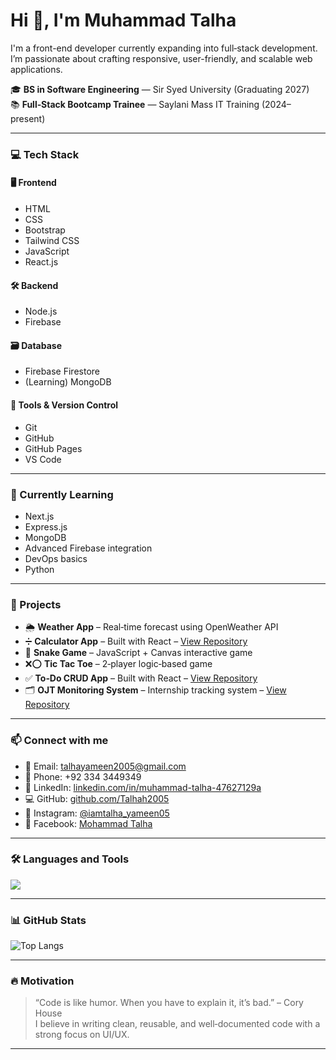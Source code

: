 # Hi 👋, I'm Muhammad Talha

I'm a front-end developer currently expanding into full‑stack development. I’m passionate about crafting responsive, user-friendly, and scalable web applications.

🎓 **BS in Software Engineering** — Sir Syed University (Graduating 2027)  
📚 **Full‑Stack Bootcamp Trainee** — Saylani Mass IT Training (2024–present)

---

### 💻 Tech Stack

#### 🖥️ Frontend
- HTML  
- CSS  
- Bootstrap  
- Tailwind CSS  
- JavaScript  
- React.js  

#### 🛠️ Backend
- Node.js  
- Firebase  

#### 🗃️ Database
- Firebase Firestore  
- (Learning) MongoDB  

#### 🔧 Tools & Version Control
- Git  
- GitHub  
- GitHub Pages  
- VS Code  

---

### 🧠 Currently Learning
- Next.js  
- Express.js  
- MongoDB  
- Advanced Firebase integration  
- DevOps basics  
- Python  

---

### 📌 Projects

- 🌦️ **Weather App** – Real‑time forecast using OpenWeather API  
- ➗ **Calculator App** – Built with React – [View Repository](https://github.com/Talhah2005/calculator-react)  
- 🐍 **Snake Game** – JavaScript + Canvas interactive game  
- ❌⭕ **Tic Tac Toe** – 2‑player logic‑based game  
- ✅ **To‑Do CRUD App** – Built with React – [View Repository](https://github.com/Talhah2005/todo-react)  
- 🗂️ **OJT Monitoring System** – Internship tracking system – [View Repository](https://github.com/Talhah2005/OJT-Monitoring-System)  

---

### 📫 Connect with me

- 📧 Email: [talhayameen2005@gmail.com](mailto:talhayameen2005@gmail.com)  
- 📱 Phone: +92 334 3449349  
- 🔗 LinkedIn: [linkedin.com/in/muhammad-talha-47627129a](https://www.linkedin.com/in/muhammad-talha-47627129a/)  
- 💻 GitHub: [github.com/Talhah2005](https://github.com/Talhah2005)  
- 📸 Instagram: [@iamtalha_yameen05](https://www.instagram.com/iamtalha_yameen05/)  
- 👤 Facebook: [Mohammad Talha](https://www.facebook.com/mohammad.talha.157912)

---

### 🛠️ Languages and Tools

<p>
  <img src="https://skillicons.dev/icons?i=html,css,js,bootstrap,tailwind,react,nodejs,firebase,mongodb,git,github,vscode,python" />
</p>

---

### 📊 GitHub Stats

![Top Langs](https://github-readme-stats.vercel.app/api/top-langs/?username=Talhah2005&layout=compact&theme=github_dark&hide_border=true)

---

### 🔥 Motivation

> “Code is like humor. When you have to explain it, it’s bad.” – Cory House  
> I believe in writing clean, reusable, and well‑documented code with a strong focus on UI/UX.

---
